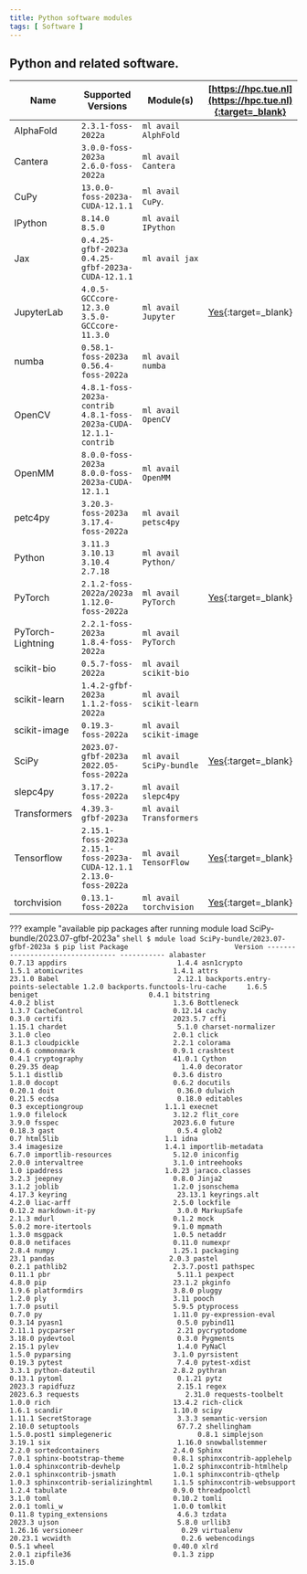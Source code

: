 ```yaml
---
title: Python software modules
tags: [ Software ]
---
```


## Python and related software.

| Name              | Supported Versions                                                           | Module(s)               |    [https://hpc.tue.nl](https://hpc.tue.nl){:target=_blank}     |
|-------------------|------------------------------------------------------------------------------|-------------------------|:---------------------------------------------------------------:|
| AlphaFold         | `2.3.1-foss-2022a`                                                           | `ml avail AlphFold`     |                                                                 |
| Cantera           | `3.0.0-foss-2023a`<br/>`2.6.0-foss-2022a`                                    | `ml avail Cantera`      |                                                                 |
| CuPy              | `13.0.0-foss-2023a-CUDA-12.1.1`                                              | `ml avail CuPy`.        |                                                                 |
| IPython           | `8.14.0`<br/>`8.5.0`                                                         | `ml avail IPython`      |                                                                 |
| Jax               | `0.4.25-gfbf-2023a`<br/>`0.4.25-gfbf-2023a-CUDA-12.1.1`                        | `ml avail jax`          |                                                                 |
| JupyterLab        | `4.0.5-GCCcore-12.3.0`<br/>`3.5.0-GCCcore-11.3.0`                            | `ml avail Jupyter`      |     [Yes](https://hpc.tue.nl "via Jupyter"){:target=_blank}     |
| numba             | `0.58.1-foss-2023a`<br>`0.56.4-foss-2022a`                                                          | `ml avail numba`        |                                                                 |
| OpenCV            | `4.8.1-foss-2023a-contrib`<br>`4.8.1-foss-2023a-CUDA-12.1.1-contrib`                    | `ml avail OpenCV`       |                                                                 |
| OpenMM            | `8.0.0-foss-2023a`<br>`8.0.0-foss-2023a-CUDA-12.1.1` | `ml avail OpenMM`       |                                                                 |
| petc4py           | `3.20.3-foss-2023a`<br>`3.17.4-foss-2022a`                                                          | `ml avail petsc4py`     |                                                                 |
| Python            | `3.11.3`<br/>`3.10.13`<br/>`3.10.4`<br/>`2.7.18`                             | `ml avail Python/`      |                                                                 |
| PyTorch           | `2.1.2-foss-2022a/2023a`<br/>`1.12.0-foss-2022a`                             | `ml avail PyTorch`      | [Yes](https://hpc.tue.nl "included in Jupyter"){:target=_blank} |
| PyTorch-Lightning | `2.2.1-foss-2023a`<br/>`1.8.4-foss-2022a`                                    | `ml avail PyTorch`      |                                                                 |
| scikit-bio        | `0.5.7-foss-2022a`                                                           | `ml avail scikit-bio`   |                                                                 |
| scikit-learn      | `1.4.2-gfbf-2023a`<br>`1.1.2-foss-2022a`                                                           | `ml avail scikit-learn` |                                                                 |
| scikit-image      | `0.19.3-foss-2022a`                                                          | `ml avail scikit-image` |                                                                 |
| SciPy             | `2023.07-gfbf-2023a`<br/>`2022.05-foss-2022a`                                | `ml avail SciPy-bundle` | [Yes](https://hpc.tue.nl "included in Jupyter"){:target=_blank} |
| slepc4py          | `3.17.2-foss-2022a`                                                          | `ml avail slepc4py`     |                                                                 |
| Transformers      | `4.39.3-gfbf-2023a`                                                          | `ml avail Transformers` |                                                                 |
| Tensorflow        | `2.15.1-foss-2023a`<br/>`2.15.1-foss-2023a-CUDA-12.1.1`<br>`2.13.0-foss-2022a`           | `ml avail TensorFlow`   | [Yes](https://hpc.tue.nl "included in Jupyter"){:target=_blank} |
| torchvision       | `0.13.1-foss-2022a`                                                          | `ml avail torchvision`  | [Yes](https://hpc.tue.nl "included in Jupyter"){:target=_blank} |

??? example "available pip packages after running module load SciPy-bundle/2023.07-gfbf-2023a"
    ```shell
    $ mdule load SciPy-bundle/2023.07-gfbf-2023a
    $ pip list
    Package                          Version
    --------------------------------- -----------
    alabaster                         0.7.13
    appdirs                           1.4.4
    asn1crypto                        1.5.1
    atomicwrites                      1.4.1
    attrs                             23.1.0
    Babel                             2.12.1
    backports.entry-points-selectable 1.2.0
    backports.functools-lru-cache     1.6.5
    beniget                           0.4.1
    bitstring                         4.0.2
    blist                             1.3.6
    Bottleneck                        1.3.7
    CacheControl                      0.12.14
    cachy                             0.3.0
    certifi                           2023.5.7
    cffi                              1.15.1
    chardet                           5.1.0
    charset-normalizer                3.1.0
    cleo                              2.0.1
    click                             8.1.3
    cloudpickle                       2.2.1
    colorama                          0.4.6
    commonmark                        0.9.1
    crashtest                         0.4.1
    cryptography                      41.0.1
    Cython                            0.29.35
    deap                              1.4.0
    decorator                         5.1.1
    distlib                           0.3.6
    distro                            1.8.0
    docopt                            0.6.2
    docutils                          0.20.1
    doit                              0.36.0
    dulwich                           0.21.5
    ecdsa                             0.18.0
    editables                         0.3
    exceptiongroup                    1.1.1
    execnet                           1.9.0
    filelock                          3.12.2
    flit_core                         3.9.0
    fsspec                            2023.6.0
    future                            0.18.3
    gast                              0.5.4
    glob2                             0.7
    html5lib                          1.1
    idna                              3.4
    imagesize                         1.4.1
    importlib-metadata                6.7.0
    importlib-resources               5.12.0
    iniconfig                         2.0.0
    intervaltree                      3.1.0
    intreehooks                       1.0
    ipaddress                         1.0.23
    jaraco.classes                    3.2.3
    jeepney                           0.8.0
    Jinja2                            3.1.2
    joblib                            1.2.0
    jsonschema                        4.17.3
    keyring                           23.13.1
    keyrings.alt                      4.2.0
    liac-arff                         2.5.0
    lockfile                          0.12.2
    markdown-it-py                    3.0.0
    MarkupSafe                        2.1.3
    mdurl                             0.1.2
    mock                              5.0.2
    more-itertools                    9.1.0
    mpmath                            1.3.0
    msgpack                           1.0.5
    netaddr                           0.8.0
    netifaces                         0.11.0
    numexpr                           2.8.4
    numpy                             1.25.1
    packaging                         23.1
    pandas                            2.0.3
    pastel                            0.2.1
    pathlib2                          2.3.7.post1
    pathspec                          0.11.1
    pbr                               5.11.1
    pexpect                           4.8.0
    pip                               23.1.2
    pkginfo                           1.9.6
    platformdirs                      3.8.0
    pluggy                            1.2.0
    ply                               3.11
    pooch                             1.7.0
    psutil                            5.9.5
    ptyprocess                        0.7.0
    py                                1.11.0
    py-expression-eval                0.3.14
    pyasn1                            0.5.0
    pybind11                          2.11.1
    pycparser                         2.21
    pycryptodome                      3.18.0
    pydevtool                         0.3.0
    Pygments                          2.15.1
    pylev                             1.4.0
    PyNaCl                            1.5.0
    pyparsing                         3.1.0
    pyrsistent                        0.19.3
    pytest                            7.4.0
    pytest-xdist                      3.3.1
    python-dateutil                   2.8.2
    pythran                           0.13.1
    pytoml                            0.1.21
    pytz                              2023.3
    rapidfuzz                         2.15.1
    regex                             2023.6.3
    requests                          2.31.0
    requests-toolbelt                 1.0.0
    rich                              13.4.2
    rich-click                        1.6.1
    scandir                           1.10.0
    scipy                             1.11.1
    SecretStorage                     3.3.3
    semantic-version                  2.10.0
    setuptools                        67.7.2
    shellingham                       1.5.0.post1
    simplegeneric                     0.8.1
    simplejson                        3.19.1
    six                               1.16.0
    snowballstemmer                   2.2.0
    sortedcontainers                  2.4.0
    Sphinx                            7.0.1
    sphinx-bootstrap-theme            0.8.1
    sphinxcontrib-applehelp           1.0.4
    sphinxcontrib-devhelp             1.0.2
    sphinxcontrib-htmlhelp            2.0.1
    sphinxcontrib-jsmath              1.0.1
    sphinxcontrib-qthelp              1.0.3
    sphinxcontrib-serializinghtml     1.1.5
    sphinxcontrib-websupport          1.2.4
    tabulate                          0.9.0
    threadpoolctl                     3.1.0
    toml                              0.10.2
    tomli                             2.0.1
    tomli_w                           1.0.0
    tomlkit                           0.11.8
    typing_extensions                 4.6.3
    tzdata                            2023.3
    ujson                             5.8.0
    urllib3                           1.26.16
    versioneer                        0.29
    virtualenv                        20.23.1
    wcwidth                           0.2.6
    webencodings                      0.5.1
    wheel                             0.40.0
    xlrd                              2.0.1
    zipfile36                         0.1.3
    zipp                              3.15.0
    ```
